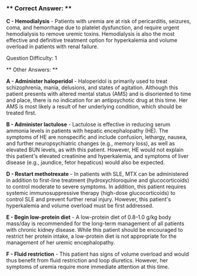 ### ** Correct Answer: **

**C - Hemodialysis** - Patients with uremia are at risk of pericarditis, seizures, coma, and hemorrhage due to platelet dysfunction, and require urgent hemodialysis to remove uremic toxins. Hemodialysis is also the most effective and definitive treatment option for hyperkalemia and volume overload in patients with renal failure.

Question Difficulty: 1

** Other Answers: **

**A - Administer haloperidol** - Haloperidol is primarily used to treat schizophrenia, mania, delusions, and states of agitation. Although this patient presents with altered mental status (AMS) and is disoriented to time and place, there is no indication for an antipsychotic drug at this time. Her AMS is most likely a result of her underlying condition, which should be treated first.

**B - Administer lactulose** - Lactulose is effective in reducing serum ammonia levels in patients with hepatic encephalopathy (HE). The symptoms of HE are nonspecific and include confusion, lethargy, nausea, and further neuropsychiatric changes (e.g., memory loss), as well as elevated BUN levels, as with this patient. However, HE would not explain this patient's elevated creatinine and hyperkalemia, and symptoms of liver disease (e.g., jaundice, fetor hepaticus) would also be expected.

**D - Restart methotrexate** - In patients with SLE, MTX can be administered in addition to first-line treatment (hydroxychloroquine and glucocorticoids) to control moderate to severe symptoms. In addition, this patient requires systemic immunosuppressive therapy (high-dose glucocorticoids) to control SLE and prevent further renal injury. However, this patient's hyperkalemia and volume overload must be first addressed.

**E - Begin low-protein diet** - A low-protein diet of 0.8–1.0 g/kg body mass/day is recommended for the long-term management of all patients with chronic kidney disease. While this patient should be encouraged to restrict her protein intake, a low-protein diet is not appropriate for the management of her uremic encephalopathy.

**F - Fluid restriction** - This patient has signs of volume overload and would thus benefit from fluid restriction and loop diuretics. However, her symptoms of uremia require more immediate attention at this time.


